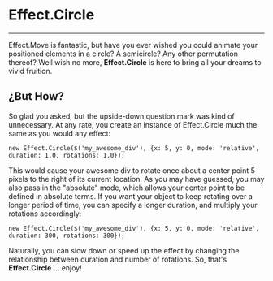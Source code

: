 Effect.Circle
=============
----------------

Effect.Move is fantastic, but have you ever wished you could animate your positioned elements in a circle? A semicircle? Any other permutation thereof? Well wish no more, **Effect.Circle** is here to bring all your dreams to vivid fruition.

¿But How?
---------
So glad you asked, but the upside-down question mark was kind of unnecessary. At any rate, you create an instance of Effect.Circle much the same as you would any effect:

    new Effect.Circle($('my_awesome_div'), {x: 5, y: 0, mode: 'relative', duration: 1.0, rotations: 1.0});
    
This would cause your awesome div to rotate once about a center point 5 pixels to the right of its current location. As you may have guessed, you may also pass in the "absolute" mode, which allows your center point to be defined in absolute terms. If you want your object to keep rotating over a longer period of time, you can specify a longer duration, and multiply your rotations accordingly:

    new Effect.Circle($('my_awesome_div'), {x: 5, y: 0, mode: 'relative', duration: 300, rotations: 300});
    
Naturally, you can slow down or speed up the effect by changing the relationship between duration and number of rotations. So, that's **Effect.Circle** ... enjoy!